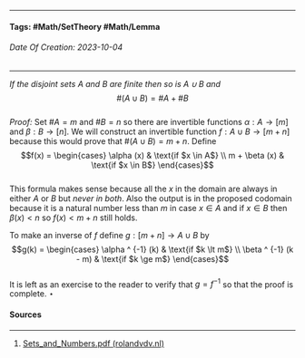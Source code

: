 __________________________________________________________________________
#### **Tags:** #Math/SetTheory #Math/Lemma
###### *Date Of Creation: 2023-10-04*
__________________________________________________________________________

*If the disjoint sets $A$ and $B$ are finite then so is $A \cup B$ and* $$\#(A \cup B) = \# A + \# B$$  
*Proof:* Set $\# A = m$ and $\# B = n$ so there are invertible functions $\alpha : A \rightarrow [m]$ and $\beta : B \rightarrow [n]$. We will construct an invertible function $f: A \cup B \rightarrow [m + n]$ because this would prove that $\#(A \cup B) = m + n$. Define $$f(x) = \begin{cases} \alpha (x) & \text{if $x \in A$} \\ m + \beta (x) & \text{if $x \in B$} \end{cases}$$  
This formula makes sense because all the $x$ in the domain are always in either $A$ or $B$ but *never in both*. Also the output is in the proposed codomain because it is a natural number less than $m$ in case $x \in A$ and if $x \in B$ then $\beta (x) \lt n$ so $f(x) \lt m + n$ still holds.

To make an inverse of $f$ define $g: [m+n] \rightarrow A \cup B$ by $$g(k) = \begin{cases} \alpha ^ {-1} (k) & \text{if $k \lt m$} \\ \beta ^ {-1} (k - m) & \text{if $k \ge m$} \end{cases}$$  
It is left as an exercise to the reader to verify that $g = f^{-1}$ so that the proof is complete. $\star$
#### Sources
__________________________________________________________________________
1. [Sets_and_Numbers.pdf (rolandvdv.nl)](https://www.rolandvdv.nl/Sets_and_Numbers.pdf)